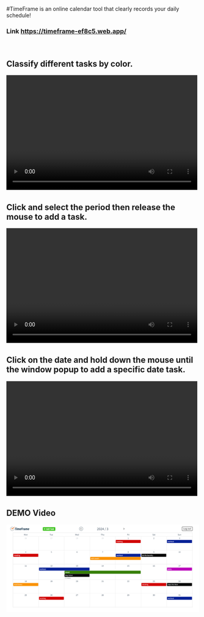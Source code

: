 #TimeFrame is an online calendar tool that clearly records your daily schedule!

### Link https://timeframe-ef8c5.web.app/

</br>

## Classify different tasks by color.

<video src="./readme-picture/color.mp4" controls="controls" width="500" height="300" autoplay="autoplay"></video>
</br>

## Click and select the period then release the mouse to add a task.

<video src="./readme-picture/multi_date.mp4" controls="controls" width="500" height="300" autoplay="autoplay"></video>
</br>

## Click on the date and hold down the mouse until the window popup to add a specific date task.

<video src="./readme-picture/single_date.mp4" controls="controls" width="500" height="300" autoplay="autoplay"></video>
</br>

## DEMO Video

[![Demo](./readme-picture/demo.png)](https://www.youtube.com/watch?v=_AtoYca8xuY)
